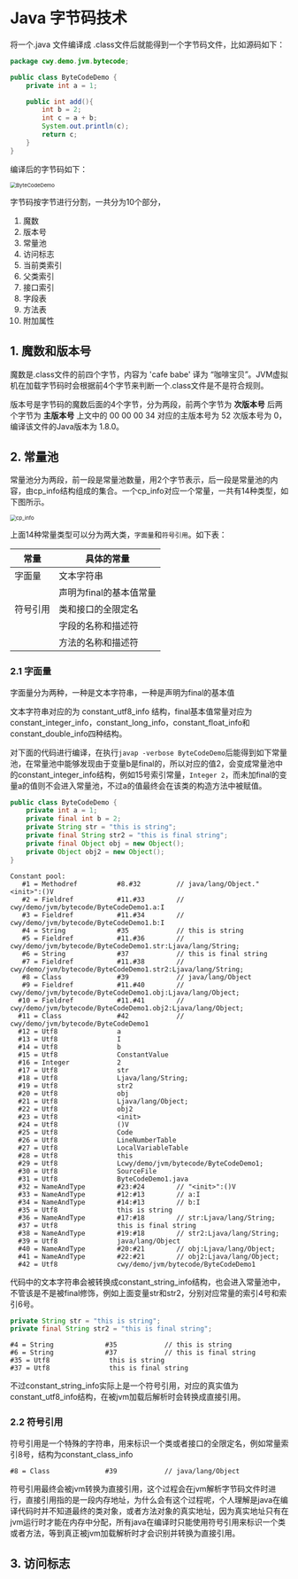 # Java 字节码技术

将一个.java 文件编译成 .class文件后就能得到一个字节码文件，比如源码如下：

```java 
package cwy.demo.jvm.bytecode;

public class ByteCodeDemo {
    private int a = 1;

    public int add(){
        int b = 2;
        int c = a + b;
        System.out.println(c);
        return c;
    }
}
```

编译后的字节码如下：

<img src="../../images/ByteCodeDemo.png" alt="ByteCodeDemo" style="zoom: 67%;" />

字节码按字节进行分割，一共分为10个部分，

1. 魔数
2. 版本号
3. 常量池
4. 访问标志
5. 当前类索引
6. 父类索引
7. 接口索引
8. 字段表
9. 方法表
10. 附加属性

## 1. 魔数和版本号

魔数是.class文件的前四个字节，内容为 'cafe babe' 译为 “咖啡宝贝”。JVM虚拟机在加载字节码时会根据前4个字节来判断一个.class文件是不是符合规则。

版本号是字节码的魔数后面的4个字节，分为两段，前两个字节为 **次版本号** 后两个字节为 **主版本号** 上文中的 00 00 00 34 对应的主版本号为 52 次版本号为 0，编译该文件的Java版本为 1.8.0。

## 2. 常量池

常量池分为两段，前一段是常量池数量，用2个字节表示，后一段是常量池的内容，由cp_info结构组成的集合。一个cp_info对应一个常量，一共有14种类型，如下图所示。

<img src="../../images/cp_info.png" alt="cp_info" style="zoom: 67%;" />



上面14种常量类型可以分为两大类，`字面量`和`符号引用`。如下表：

| 常量     | 具体的常量              |
| -------- | ----------------------- |
| 字面量   | 文本字符串              |
|          | 声明为final的基本值常量 |
| 符号引用 | 类和接口的全限定名      |
|          | 字段的名称和描述符      |
|          | 方法的名称和描述符      |

### 2.1 字面量

字面量分为两种，一种是文本字符串，一种是声明为final的基本值

文本字符串对应的为 constant_utf8_info 结构，final基本值常量对应为 constant_integer_info，constant_long_info，constant_float_info和constant_double_info四种结构。

对下面的代码进行编译，在执行`javap -verbose ByteCodeDemo`后能得到如下常量池，在常量池中能够发现由于变量b是final的，所以对应的值2，会变成常量池中的constant_integer_info结构，例如15号索引常量，`Integer 2`，而未加final的变量a的值则不会进入常量池，不过a的值最终会在该类的构造方法中被赋值。

```java
public class ByteCodeDemo {
    private int a = 1;
    private final int b = 2;
    private String str = "this is string";
    private final String str2 = "this is final string";
    private final Object obj = new Object();
    private Object obj2 = new Object();
}
```

```
Constant pool:
   #1 = Methodref          #8.#32         // java/lang/Object."<init>":()V
   #2 = Fieldref           #11.#33        // cwy/demo/jvm/bytecode/ByteCodeDemo1.a:I
   #3 = Fieldref           #11.#34        // cwy/demo/jvm/bytecode/ByteCodeDemo1.b:I
   #4 = String             #35            // this is string
   #5 = Fieldref           #11.#36        // cwy/demo/jvm/bytecode/ByteCodeDemo1.str:Ljava/lang/String;
   #6 = String             #37            // this is final string
   #7 = Fieldref           #11.#38        // cwy/demo/jvm/bytecode/ByteCodeDemo1.str2:Ljava/lang/String;
   #8 = Class              #39            // java/lang/Object
   #9 = Fieldref           #11.#40        // cwy/demo/jvm/bytecode/ByteCodeDemo1.obj:Ljava/lang/Object;
  #10 = Fieldref           #11.#41        // cwy/demo/jvm/bytecode/ByteCodeDemo1.obj2:Ljava/lang/Object;
  #11 = Class              #42            // cwy/demo/jvm/bytecode/ByteCodeDemo1
  #12 = Utf8               a
  #13 = Utf8               I
  #14 = Utf8               b
  #15 = Utf8               ConstantValue
  #16 = Integer            2
  #17 = Utf8               str
  #18 = Utf8               Ljava/lang/String;
  #19 = Utf8               str2
  #20 = Utf8               obj
  #21 = Utf8               Ljava/lang/Object;
  #22 = Utf8               obj2
  #23 = Utf8               <init>
  #24 = Utf8               ()V
  #25 = Utf8               Code
  #26 = Utf8               LineNumberTable
  #27 = Utf8               LocalVariableTable
  #28 = Utf8               this
  #29 = Utf8               Lcwy/demo/jvm/bytecode/ByteCodeDemo1;
  #30 = Utf8               SourceFile
  #31 = Utf8               ByteCodeDemo1.java
  #32 = NameAndType        #23:#24        // "<init>":()V
  #33 = NameAndType        #12:#13        // a:I
  #34 = NameAndType        #14:#13        // b:I
  #35 = Utf8               this is string
  #36 = NameAndType        #17:#18        // str:Ljava/lang/String;
  #37 = Utf8               this is final string
  #38 = NameAndType        #19:#18        // str2:Ljava/lang/String;
  #39 = Utf8               java/lang/Object
  #40 = NameAndType        #20:#21        // obj:Ljava/lang/Object;
  #41 = NameAndType        #22:#21        // obj2:Ljava/lang/Object;
  #42 = Utf8               cwy/demo/jvm/bytecode/ByteCodeDemo1
```

代码中的文本字符串会被转换成constant_string_info结构，也会进入常量池中，不管该是不是被final修饰，例如上面变量str和str2，分别对应常量的索引4号和索引6号。

```java
private String str = "this is string";
private final String str2 = "this is final string";
```
```
#4 = String             #35            // this is string
#6 = String             #37            // this is final string
#35 = Utf8               this is string
#37 = Utf8               this is final string
```

不过constant_string_info实际上是一个符号引用，对应的真实值为constant_utf8_info结构，在被jvm加载后解析时会转换成直接引用。

### 2.2 符号引用

符号引用是一个特殊的字符串，用来标识一个类或者接口的全限定名，例如常量索引8号，结构为constant_class_info

```
#8 = Class              #39            // java/lang/Object
```

符号引用最终会被jvm转换为直接引用，这个过程会在jvm解析字节码文件时进行，直接引用指的是一段内存地址，为什么会有这个过程呢，个人理解是java在编译代码时并不知道最终的类对象，或者方法对象的真实地址，因为真实地址只有在jvm运行时才能在内存中分配，所有java在编译时只能使用符号引用来标识一个类或者方法，等到真正被jvm加载解析时才会识别并转换为直接引用。



## 3. 访问标志

